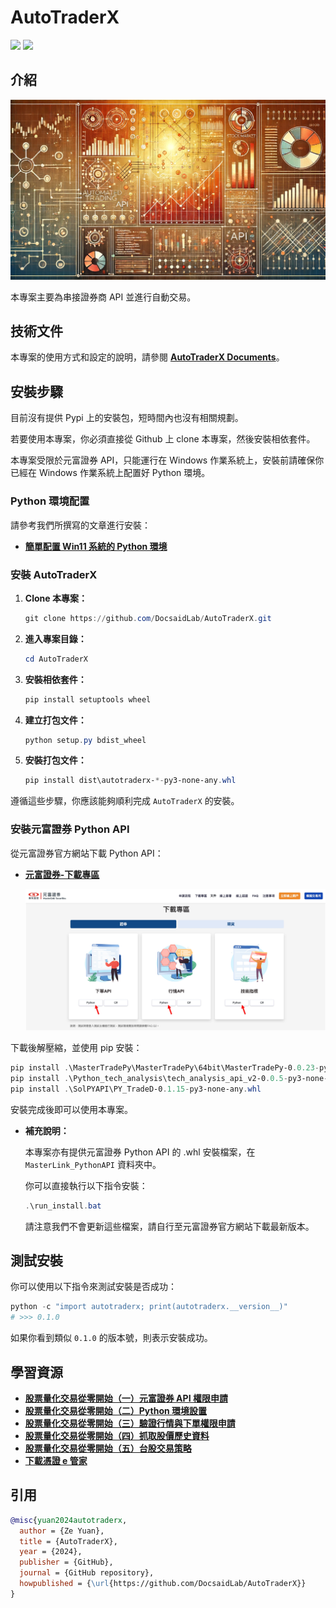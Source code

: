 # AutoTraderX

<p align="left">
    <a href="./LICENSE"><img src="https://img.shields.io/badge/license-Apache%202-dfd.svg"></a>
    <a href=""><img src="https://img.shields.io/badge/python-3.8+-aff.svg"></a>
</p>

## 介紹

<div align="center">
    <img src="./docs/title.webp" width="800">
</div>

本專案主要為串接證券商 API 並進行自動交易。

## 技術文件

本專案的使用方式和設定的說明，請參閱 [**AutoTraderX Documents**](https://docsaid.org/docs/category/autotraderx)。

## 安裝步驟

目前沒有提供 Pypi 上的安裝包，短時間內也沒有相關規劃。

若要使用本專案，你必須直接從 Github 上 clone 本專案，然後安裝相依套件。

本專案受限於元富證券 API，只能運行在 Windows 作業系統上，安裝前請確保你已經在 Windows 作業系統上配置好 Python 環境。

### Python 環境配置

請參考我們所撰寫的文章進行安裝：

- [**簡單配置 Win11 系統的 Python 環境**](https://docsaid.org/blog/windows-python-settings)

### 安裝 AutoTraderX

1. **Clone 本專案：**

   ```powershell
   git clone https://github.com/DocsaidLab/AutoTraderX.git
   ```

2. **進入專案目錄：**

   ```powershell
   cd AutoTraderX
   ```

3. **安裝相依套件：**

   ```powershell
   pip install setuptools wheel
   ```

4. **建立打包文件：**

   ```powershell
   python setup.py bdist_wheel
   ```

5. **安裝打包文件：**

   ```powershell
   pip install dist\autotraderx-*-py3-none-any.whl
   ```

遵循這些步驟，你應該能夠順利完成 `AutoTraderX` 的安裝。

### 安裝元富證券 Python API

從元富證券官方網站下載 Python API：

- [**元富證券-下載專區**](https://mlapi.masterlink.com.tw/web_api/service/home#download)

  ![download](./docs/download.jpg)

下載後解壓縮，並使用 pip 安裝：

```powershell
pip install .\MasterTradePy\MasterTradePy\64bit\MasterTradePy-0.0.23-py3-none-win_amd64.whl
pip install .\Python_tech_analysis\tech_analysis_api_v2-0.0.5-py3-none-win_amd64.whl
pip install .\SolPYAPI\PY_TradeD-0.1.15-py3-none-any.whl
```

安裝完成後即可以使用本專案。

- **補充說明：**

  本專案亦有提供元富證券 Python API 的 .whl 安裝檔案，在 `MasterLink_PythonAPI` 資料夾中。

  你可以直接執行以下指令安裝：

  ```powershell
  .\run_install.bat
  ```

  請注意我們不會更新這些檔案，請自行至元富證券官方網站下載最新版本。

## 測試安裝

你可以使用以下指令來測試安裝是否成功：

```powershell
python -c "import autotraderx; print(autotraderx.__version__)"
# >>> 0.1.0
```

如果你看到類似 `0.1.0` 的版本號，則表示安裝成功。

## 學習資源

- [**股票量化交易從零開始（一）元富證券 API 權限申請**](https://quantpass.org/masterlink-api/)
- [**股票量化交易從零開始（二）Python 環境設置**](https://quantpass.org/masterlink-3/)
- [**股票量化交易從零開始（三）驗證行情與下單權限申請**](https://quantpass.org/masterlink-4/)
- [**股票量化交易從零開始（四）抓取股價歷史資料**](https://quantpass.org/masterlink-5/)
- [**股票量化交易從零開始（五）台股交易策略**](https://quantpass.org/masterlink-6/)
- [**下載憑證 e 管家**](https://www.masterlink.com.tw/certificate-eoperation)

## 引用

```bibtex
@misc{yuan2024autotraderx,
  author = {Ze Yuan},
  title = {AutoTraderX},
  year = {2024},
  publisher = {GitHub},
  journal = {GitHub repository},
  howpublished = {\url{https://github.com/DocsaidLab/AutoTraderX}}
}
```
